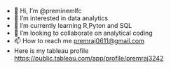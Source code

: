 - 👋 Hi, I’m @preminemlfc
- 👀 I’m interested in data analytics
- 🌱 I’m currently learning R,Pyton and SQL
- 💞️ I’m looking to collaborate on analytical coding
- 📫 How to reach me premraj0611@gmail.com
-    Here is my tableau profile https://public.tableau.com/app/profile/premraj3242
<!---
preminemlfc/preminemlfc is a ✨ special ✨ repository because its `README.md` (this file) appears on your GitHub profile.
You can click the Preview link to take a look at your changes.
--->
